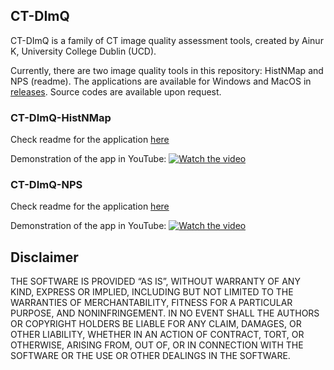 ## CT-DImQ 

CT-DImQ is a family of CT image quality assessment tools, created by Ainur K, University College Dublin (UCD).

Currently, there are two image quality tools in this repository: HistNMap and NPS (readme). The applications are available for Windows and MacOS in [releases](https://github.com/AK-CT-2025/CT-DImQ-CT-Image-quality-analysis-tools/releases). 
Source codes are available upon request.

### CT-DImQ-HistNMap
Check readme for the application [here](https://github.com/AK-CT-2025/CT-DImQ-CT-Image-quality-analysis-tools/blob/e6f27b23dd0068ee8798d2f4afc46f76308c31af/CT-DImQ-HistNMap/HistNMap_README.md)

Demonstration of the app in YouTube:
[![Watch the video](https://img.youtube.com/vi/JhNM4Fpe3U0/maxresdefault.jpg)](https://www.youtube.com/watch?v=JhNM4Fpe3U0)

### CT-DImQ-NPS
Check readme for the application [here](https://github.com/AK-CT-2025/CT-DImQ-CT-Image-quality-analysis-tools/blob/e6f27b23dd0068ee8798d2f4afc46f76308c31af/CT-DImQ-NPS/NPS_README.md)

Demonstration of the app in YouTube:
[![Watch the video](https://img.youtube.com/vi/12os1_qhA9I/maxresdefault.jpg)](https://www.youtube.com/watch?v=12os1_qhA9I)


## Disclaimer
THE SOFTWARE IS PROVIDED “AS IS”, WITHOUT WARRANTY OF ANY KIND, EXPRESS OR IMPLIED, INCLUDING BUT NOT LIMITED TO THE WARRANTIES OF MERCHANTABILITY, FITNESS FOR A PARTICULAR PURPOSE, AND NONINFRINGEMENT. IN NO EVENT SHALL THE AUTHORS OR COPYRIGHT HOLDERS BE LIABLE FOR ANY CLAIM, DAMAGES, OR OTHER LIABILITY, WHETHER IN AN ACTION OF CONTRACT, TORT, OR OTHERWISE, ARISING FROM, OUT OF, OR IN CONNECTION WITH THE SOFTWARE OR THE USE OR OTHER DEALINGS IN THE SOFTWARE.
